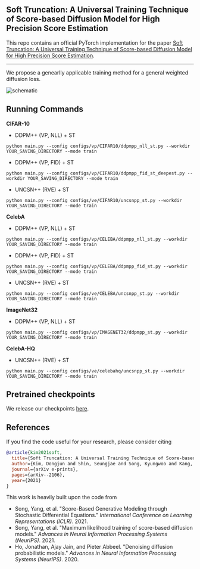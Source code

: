 ## Soft Truncation: A Universal Training Technique of Score-based Diffusion Model for High Precision Score Estimation

This repo contains an official PyTorch implementation for the paper [Soft Truncation: A Universal Training Technique of Score-based Diffusion Model for High Precision Score Estimation](http://arxiv.org/abs/2106.05527).

--------------------

We propose a genearlly applicable training method for a general weighted diffusion loss.

![schematic](figure/sample_figures_256.jpg)

## Running Commands

**CIFAR-10**

- DDPM++ (VP, NLL) + ST

```shell script
python main.py --config configs/vp/CIFAR10/ddpmpp_nll_st.py --workdir YOUR_SAVING_DIRECTORY --mode train
```

- DDPM++ (VP, FID) + ST

```shell script
python main.py --config configs/vp/CIFAR10/ddpmpp_fid_st_deepest.py --workdir YOUR_SAVING_DIRECTORY --mode train
```

- UNCSN++ (RVE) + ST

```shell script
python main.py --config configs/ve/CIFAR10/uncsnpp_st.py --workdir YOUR_SAVING_DIRECTORY --mode train
```

**CelebA**

- DDPM++ (VP, NLL) + ST

```shell script
python main.py --config configs/vp/CELEBA/ddpmpp_nll_st.py --workdir YOUR_SAVING_DIRECTORY --mode train
```

- DDPM++ (VP, FID) + ST

```shell script
python main.py --config configs/vp/CELEBA/ddpmpp_fid_st.py --workdir YOUR_SAVING_DIRECTORY --mode train
```

- UNCSN++ (RVE) + ST

```shell script
python main.py --config configs/ve/CELEBA/uncsnpp_st.py --workdir YOUR_SAVING_DIRECTORY --mode train
```

**ImageNet32**

- DDPM++ (VP, NLL) + ST

```shell script
python main.py --config configs/vp/IMAGENET32/ddpmpp_st.py --workdir YOUR_SAVING_DIRECTORY --mode train
```

**CelebA-HQ**

- UNCSN++ (RVE) + ST

```shell script
python main.py --config configs/ve/celebahq/uncsnpp_st.py --workdir YOUR_SAVING_DIRECTORY --mode train
```

## Pretrained checkpoints
We release our checkpoints [here](https://drive.google.com/drive/folders/1Wyk0ucFW-QDS_g1EcPm361LWWgWqJ6L_).

## References

If you find the code useful for your research, please consider citing
```bib
@article{kim2021soft,
  title={Soft Truncation: A Universal Training Technique of Score-based Diffusion Model for High Precision Score Estimation},
  author={Kim, Dongjun and Shin, Seungjae and Song, Kyungwoo and Kang, Wanmo and Moon, Il-Chul},
  journal={arXiv e-prints},
  pages={arXiv--2106},
  year={2021}
}
```

This work is heavily built upon the code from
* Song, Yang, et al. "Score-Based Generative Modeling through Stochastic Differential Equations." *International Conference on Learning Representations (ICLR)*. 2021.
* Song, Yang, et al. "Maximum likelihood training of score-based diffusion models." *Advances in Neural Information Processing Systems (NeurIPS)*. 2021.
* Ho, Jonathan, Ajay Jain, and Pieter Abbeel. "Denoising diffusion probabilistic models." *Advances in Neural Information Processing Systems (NeurIPS)*. 2020.
